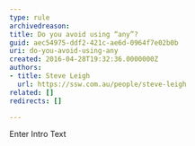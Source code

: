 ```yaml
---
type: rule
archivedreason: 
title: Do you avoid using “any”?
guid: aec54975-ddf2-421c-ae6d-0964f7e02b0b
uri: do-you-avoid-using-any
created: 2016-04-28T19:32:36.0000000Z
authors:
- title: Steve Leigh
  url: https://ssw.com.au/people/steve-leigh
related: []
redirects: []

---
```



Enter Intro Text
<br><excerpt class='endintro'></excerpt><br>



